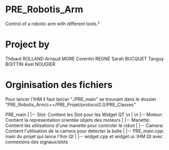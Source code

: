 # PRE_Robotis_Arm
Control of a robotic arm with different tools.²

# Project by

Thibaut ROLLAND
Arnaud MORE
Corentin REGNE 
Sarah BUCQUET
Tanguy BOITTIN
Axel NOUGIER

# Orginisation des fichiers

Pour lancer l'IHM il faut lancer "./PRE_main" se trouvant dans le dossier "PRE_Robotis_Arm/c++/PRE_Projet/protocol2.0/PRE_Classes"

PRE_main
|
|-- Slot: Contient les Slot pour les Widget QT \n
| \n
|-- Moteur: Contient la representation orientée objets des moteurs
|
|-- Manette: Contient les utilisations d'une manette pour controler le robot
|
|-- Camera: Contient l'utilisation de la camera pour detecter la balle
|
|-- PRE_main.cpp: main du projet qui lance l'ihm Qt
|
|-- widget.cpp et widget.ui: IHM Qt avec connexions des signaux/slots
